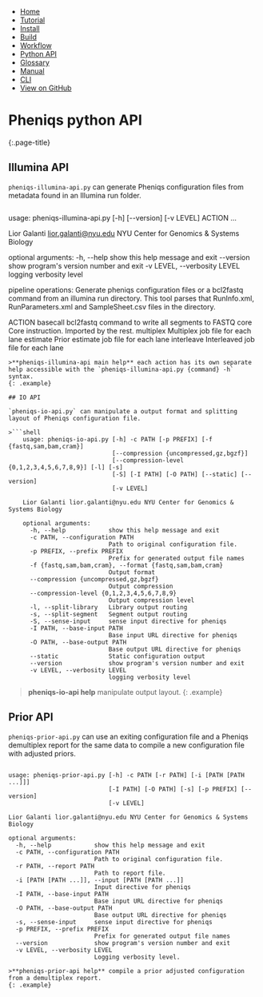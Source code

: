 <!--
    Pheniqs : PHilology ENcoder wIth Quality Statistics
    Copyright (C) 2018  Lior Galanti
    NYU Center for Genetics and System Biology

    Author: Lior Galanti <lior.galanti@nyu.edu>

    This program is free software: you can redistribute it and/or modify
    it under the terms of the GNU Affero General Public License as
    published by the Free Software Foundation, either version 3 of the
    License, or (at your option) any later version.

    This program is distributed in the hope that it will be useful,
    but WITHOUT ANY WARRANTY; without even the implied warranty of
    MERCHANTABILITY or FITNESS FOR A PARTICULAR PURPOSE.  See the
    GNU Affero General Public License for more details.

    You should have received a copy of the GNU Affero General Public License
    along with this program.  If not, see <http://www.gnu.org/licenses/>.
-->

<section id="navigation">
    <ul>
        <li><a                  href="/pheniqs/2.0/">Home</a></li>
        <li><a                  href="/pheniqs/2.0/tutorial.html">Tutorial</a></li>
        <li><a                  href="/pheniqs/2.0/install.html">Install</a></li>
        <li><a                  href="/pheniqs/2.0/build.html">Build</a></li>
        <li><a class="active"   href="/pheniqs/2.0/workflow.html">Workflow</a></li>
        <li><a                  href="/pheniqs/2.0/pyapi.html">Python API</a></li>
        <li><a                  href="/pheniqs/2.0/glossary.html">Glossary</a></li>
        <li><a                  href="/pheniqs/2.0/manual.html">Manual</a></li>
        <li><a                  href="/pheniqs/2.0/cli.html">CLI</a></li>
        <li><a class="github"   href="http://github.com/biosails/pheniqs">View on GitHub</a></li>
    </ul>
    <div class="clear" />
</section>

# Pheniqs python API
{:.page-title}

## Illumina API

`pheniqs-illumina-api.py` can generate Pheniqs configuration files from metadata found in an Illumina run folder.


>```shell
usage: pheniqs-illumina-api.py [-h] [--version] [-v LEVEL] ACTION ...

Lior Galanti lior.galanti@nyu.edu NYU Center for Genomics & Systems Biology

optional arguments:
  -h, --help            show this help message and exit
  --version             show program's version number and exit
  -v LEVEL, --verbosity LEVEL
                        logging verbosity level

pipeline operations:
  Generate pheniqs configuration files or a bcl2fastq command from an
  illumina run directory. This tool parses that RunInfo.xml,
  RunParameters.xml and SampleSheet.csv files in the directory.

  ACTION
    basecall            bcl2fastq command to write all segments to FASTQ
    core                Core instruction. Imported by the rest.
    multiplex           Multiplex job file for each lane
    estimate            Prior estimate job file for each lane
    interleave          Interleaved job file for each lane
```
>**pheniqs-illumina-api main help** each action has its own separate help accessible with the `pheniqs-illumina-api.py {command} -h` syntax.
{: .example}

## IO API

`pheniqs-io-api.py` can manipulate a output format and splitting layout of Pheniqs configuration file.

>```shell
    usage: pheniqs-io-api.py [-h] -c PATH [-p PREFIX] [-f {fastq,sam,bam,cram}]
                             [--compression {uncompressed,gz,bgzf}]
                             [--compression-level {0,1,2,3,4,5,6,7,8,9}] [-l] [-s]
                             [-S] [-I PATH] [-O PATH] [--static] [--version]
                             [-v LEVEL]

    Lior Galanti lior.galanti@nyu.edu NYU Center for Genomics & Systems Biology

    optional arguments:
      -h, --help            show this help message and exit
      -c PATH, --configuration PATH
                            Path to original configuration file.
      -p PREFIX, --prefix PREFIX
                            Prefix for generated output file names
      -f {fastq,sam,bam,cram}, --format {fastq,sam,bam,cram}
                            Output format
      --compression {uncompressed,gz,bgzf}
                            Output compression
      --compression-level {0,1,2,3,4,5,6,7,8,9}
                            Output compression level
      -l, --split-library   Library output routing
      -s, --split-segment   Segment output routing
      -S, --sense-input     sense input directive for pheniqs
      -I PATH, --base-input PATH
                            Base input URL directive for pheniqs
      -O PATH, --base-output PATH
                            Base output URL directive for pheniqs
      --static              Static configuration output
      --version             show program's version number and exit
      -v LEVEL, --verbosity LEVEL
                            logging verbosity level
```
>**pheniqs-io-api help** manipulate output layout.
{: .example}

## Prior API

`pheniqs-prior-api.py` can use an exiting configuration file and a Pheniqs demultiplex report for the same data to compile a new configuration file with adjusted priors.

>```shell
    usage: pheniqs-prior-api.py [-h] -c PATH [-r PATH] [-i [PATH [PATH ...]]]
                                [-I PATH] [-O PATH] [-s] [-p PREFIX] [--version]
                                [-v LEVEL]

    Lior Galanti lior.galanti@nyu.edu NYU Center for Genomics & Systems Biology

    optional arguments:
      -h, --help            show this help message and exit
      -c PATH, --configuration PATH
                            Path to original configuration file.
      -r PATH, --report PATH
                            Path to report file.
      -i [PATH [PATH ...]], --input [PATH [PATH ...]]
                            Input directive for pheniqs
      -I PATH, --base-input PATH
                            Base input URL directive for pheniqs
      -O PATH, --base-output PATH
                            Base output URL directive for pheniqs
      -s, --sense-input     sense input directive for pheniqs
      -p PREFIX, --prefix PREFIX
                            Prefix for generated output file names
      --version             show program's version number and exit
      -v LEVEL, --verbosity LEVEL
                            Logging verbosity level.
```
>**pheniqs-prior-api help** compile a prior adjusted configuration from a demultiplex report.
{: .example}
